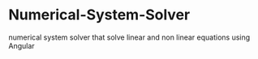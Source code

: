 # Numerical-System-Solver 
numerical system solver that solve linear and non linear equations using Angular  
